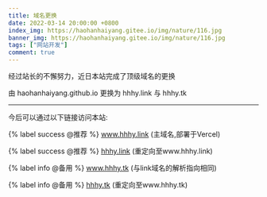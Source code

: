 ```yaml
---
title: 域名更换
date: 2022-03-14 20:00:00 +0800
index_img: https://haohanhaiyang.gitee.io/img/nature/116.jpg
banner_img: https://haohanhaiyang.gitee.io/img/nature/116.jpg
tags: ["网站开发"]
comment: true
---
```

经过站长的不懈努力，近日本站完成了顶级域名的更换

由 haohanhaiyang.github.io 更换为 hhhy.link 与 hhhy.tk<!--more-->

------

今后可以通过以下链接访问本站:

{% label success @推荐 %} <a href="https://www.hhhy.link/">www.hhhy.link</a> (主域名,部署于Vercel)
 
{% label success @推荐 %} <a href="https://hhhy.link/">hhhy.link</a> (重定向至www.hhhy.link)

{% label info @备用 %} <a href="https://www.hhhy.tk/">www.hhhy.tk</a> (与link域名的解析指向相同)

{% label info @备用 %} <a href="https://hhhy.tk/">hhhy.tk</a> (重定向至www.hhhy.tk)

<!-- 
{% label warning @镜像 %} <a href="https://www.hhhy.link/">www.hhhy.link</a>[mirror.hhhy.link](https://mirror.hhhy.link/) (部署于Github Pages)

{% label warning @镜像 %} <a href="https://www.hhhy.link/">www.hhhy.link</a>[mirror.hhhy.tk](https://mirror.hhhy.tk/) (部署于Cloudflare Pages)

{% label info @备用 %} <a href="https://www.hhhy.link/">www.hhhy.link</a>[hanhaiyizhan.vercel.app](https://hanhaiyizhan.vercel.app/) (Vercel初始域名)

{% label warning @镜像 %} <a href="https://www.hhhy.link/">www.hhhy.link</a>[hhhy.pages.dev](https://hhhy.pages.dev/) (Cloudflare Pages初始域名)

{% label warning @镜像 %} <a href="https://www.hhhy.link/">www.hhhy.link</a>[haohanhaiyang.github.io](https://haohanhaiyang.github.io/) (备用,Github Pages初始域名)

(↑这里是网站源代码所在仓库,如果除这个链接以外的链接都打不开了请访问这个链接)

{% label warning @镜像 %} <a href="https://www.hhhy.link/">www.hhhy.link</a>[haohanhaiyang.gitee.io](https://haohanhaiyang.gitee.io/) (国内镜像,但不一定是最新的,部署于Gitee Pages)

文章于2022-06-01更新(第1次更新)，创建日期：2022-03-14
{:.info} -->
